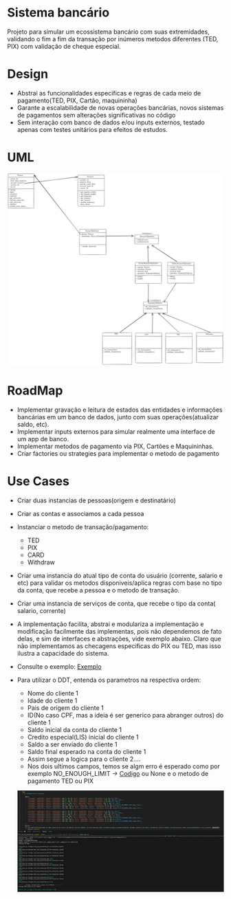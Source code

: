 
# Sistema bancário

Projeto para simular um ecossistema bancário com suas extremidades, validando o fim a fim da transação por inúmeros metodos diferentes (TED, PIX) com validação de cheque especial.

# Design
- Abstrai as funcionalidades especificas e regras de cada meio de pagamento(TED, PIX, Cartão, maquininha)
- Garante a escalabilidade de novas operações bancárias, novos sistemas de pagamentos sem alterações significativas no código
- Sem interação com banco de dados e/ou inputs externos, testado apenas com testes unitários para efeitos de estudos.

# UML

![Logo](docs/imgs/UML.png)

# RoadMap
- Implementar gravação e leitura de estados das entidades e informações bancárias em um banco de dados, junto com suas operações(atualizar saldo, etc).
- Implementar inputs externos para simular realmente uma interface de um app de banco.
- Implementar metodos de pagamento via PIX, Cartões e Maquininhas.
- Criar factories ou strategies para implementar o metodo de pagamento

# Use Cases
- Criar duas instancias de pessoas(origem e destinatário)
- Criar as contas e associamos a cada pessoa
- Instanciar o metodo de transação/pagamento:
    - TED
    - PIX
    - CARD
    - Withdraw
- Criar uma instancia do atual tipo de conta do usuário (corrente, salario e etc) para validar os metodos disponiveis/aplica regras com base no tipo da conta, que recebe a pessoa e o metodo de transação.
- Criar uma instancia de serviços de conta, que recebe o tipo da conta( salario, corrente)

- A implementação facilita, abstrai e modulariza a implementação e modificação facilmente das implementas, pois não dependemos de fato delas, e sim de interfaces e abstrações, vide exemplo abaixo. Claro que não implementamos as checagens especificas do PIX ou TED, mas isso ilustra a capacidade do sistema.
- Consulte o exemplo: [Exemplo](docs/examples/modularity.md)

- Para utilizar o DDT, entenda os parametros na respectiva ordem:
    - Nome do cliente 1
    - Idade do cliente 1
    - Pais de origem do cliente 1
    - ID(No caso CPF, mas a ideia é ser generico para abranger outros) do cliente 1
    - Saldo inicial da conta do cliente 1
    - Credito especial(LIS) inicial do cliente 1
    - Saldo a ser enviado do cliente 1
    - Saldo final esperado na conta do cliente 1
    - Assim segue a logica para o cliente 2....
    - Nos dois ultimos campos, temos se algm erro é esperado como por exemplo NO_ENOUGH_LIMIT -> [Codigo](src/utils/general.py) ou None e o metodo de pagamento TED ou PIX

    ![Logo1](docs/imgs/ddt.png)
